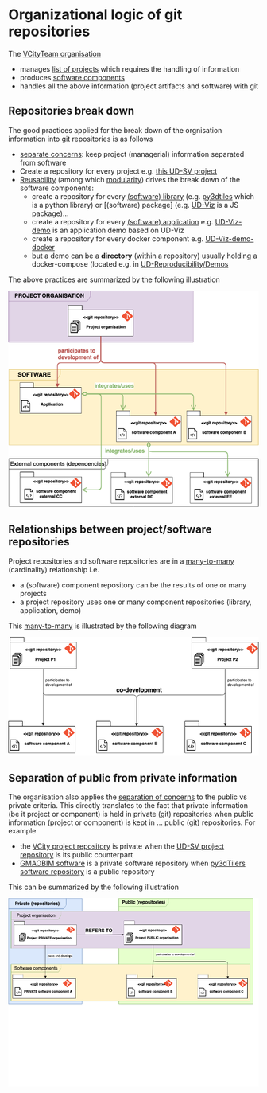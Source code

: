 # Organizational logic of git repositories

The [VCityTeam organisation](https://github.com/VCityTeam)
 * manages [list of projects](https://github.com/VCityTeam/VCity/wiki/Projects) which 
   requires the handling of information
 * produces [software components](https://github.com/VCityTeam/UD-SV/tree/master/SoftwareComponents)
 * handles all the above information (project artifacts and software) with git

## Repositories break down
The good practices applied for the break down of the orgnisation information into git repositories is as follows
 * [separate concerns](https://en.wikipedia.org/wiki/Separation_of_concerns): keep project (managerial) information
   separated from software
 * Create a repository for every project e.g. [this UD-SV project](/Readme.md) 
 * [Reusability](https://en.wikipedia.org/wiki/Reusability) (among which [modularity](https://en.wikipedia.org/wiki/Modular_programming)) drives the break down of the software components:
   - create a repository for every [(software) library](https://en.wikipedia.org/wiki/Library_(computing)) (e.g. [py3dtiles](https://github.com/VCityTeam/py3dtiles) which is a python library) or [(software) package] (e.g. [UD-Viz](https://github.com/VCityTeam/UD-Viz) is a JS package)...
   - create a repository for every [(software) application](https://en.wikipedia.org/wiki/Application_software) e.g. [UD-Viz-demo](https://github.com/VCityTeam/UD-Viz-demo) is an application demo based on UD-Viz
   - create a repository for every docker component e.g. [UD-Viz-demo-docker](https://github.com/VCityTeam/UD-Viz-demo-docker)
   - but a demo can be a **directory** (within a repository) usually holding a docker-compose (located e.g. in [UD-Reproducibility/Demos](https://github.com/VCityTeam/UD-Reproducibility/tree/master/Demos)

The above practices are summarized by the following illustration

<img src="Diagrams/UD-SV-Repository_organizational_logic_project_vs_component.png"
     alt="Organizational logic : project vs component" width="800"/>

## Relationships between project/software repositories
Project repositories and software repositories are in a [many-to-many](https://en.wikipedia.org/wiki/Cardinality_(data_modeling)#Application_program_modeling_approaches) (cardinality) relationship i.e.
 - a (software) component repository can be the results of one or many projects
 - a project repository uses one or many component repositories (library, application, demo)

This [many-to-many](https://en.wikipedia.org/wiki/Cardinality_(data_modeling)#Application_program_modeling_approaches) is illustrated by the following diagram

<img src="Diagrams/UD-SV-Repository_organizational_logic_shared_development.png"
     alt="Organizational logic : shared development" width="800"/>

## Separation of public from private information
The organisation also applies the [separation of concerns](https://en.wikipedia.org/wiki/Separation_of_concerns) to the public vs private criteria.
This directly translates to the fact that private information (be it project or component) is held in private (git) repositories when public information (project or component) is kept in ...  public (git) repositories. For example
 - the [VCity project repository](https://github.com/VCityTeam/VCity/wiki/Projects) is private when the [UD-SV project repository](https://github.com/VCityTeam/UD-SV) is its public counterpart
 - [GMAOBIM software](https://github.com/VCityTeam/GMAOBIM) is a private software repository when [py3dTilers software repository](https://github.com/VCityTeam/py3dtilers) is a public repository

This can be summarized by the following illustration

<img src="Diagrams/UD-SV-Repository_organizational_logic_private_vs_public.png"
     alt="Organizational logic : shared development" width="800"/>
